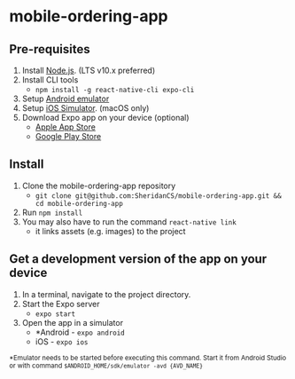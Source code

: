 # mobile-ordering-app
## Pre-requisites

1. Install [Node.js](https://nodejs.org/en/). (LTS v10.x preferred)
2. Install CLI tools
    * `npm install -g react-native-cli expo-cli`
3. Setup [Android emulator](https://docs.expo.io/versions/latest/workflow/android-studio-emulator.html)
4. Setup [iOS Simulator](https://docs.expo.io/versions/latest/introduction/installation.html#ios-simulator-2920). (macOS only)
5. Download Expo app on your device (optional)
    * [Apple App Store](https://itunes.com/apps/exponent)
    * [Google Play Store](https://play.google.com/store/apps/details?id=host.exp.exponent)

## Install

1. Clone the mobile-ordering-app repository
    * `git clone git@github.com:SheridanCS/mobile-ordering-app.git && cd mobile-ordering-app`
2. Run `npm install`
3. You may also have to run the command `react-native link`
    * it links assets (e.g. images) to the project

## Get a development version of the app on your device
1. In a terminal, navigate to the project directory.
2. Start the Expo server
    * `expo start`
3. Open the app in a simulator
    * *Android - `expo android`
    * iOS - `expo ios`

<sub>*Emulator needs to be started before executing this command. Start it from Android Studio or with command `$ANDROID_HOME/sdk/emulator -avd {AVD_NAME}`</sub>
